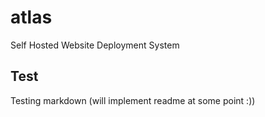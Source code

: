 # atlas
Self Hosted Website Deployment System

## Test
Testing markdown (will implement readme at some point :))